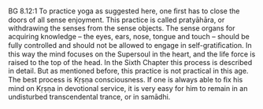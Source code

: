 BG 8.12:1	To practice yoga as suggested here, one ﬁrst has to close the doors of all sense enjoyment. This practice is called pratyāhāra, or withdrawing the senses from the sense objects. The sense organs for acquiring knowledge – the eyes, ears, nose, tongue and touch – should be fully controlled and should not be allowed to engage in self-gratiﬁcation. In this way the mind focuses on the Supersoul in the heart, and the life force is raised to the top of the head. In the Sixth Chapter this process is described in detail. But as mentioned before, this practice is not practical in this age. The best process is Kṛṣṇa consciousness. If one is always able to ﬁx his mind on Kṛṣṇa in devotional service, it is very easy for him to remain in an undisturbed transcendental trance, or in samādhi.
